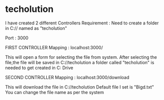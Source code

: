 # techolution
I have created 2 different Controllers
Requirement : Need to create a folder in C:// named as "techolution"


Port : 3000

FIRST CONTROLLER
Mapping : localhost:3000/

This will open a form for selecting the file from system.
After selecting the file,the file will be saved in C://techolution a folder called "techolution" is needed to get created in C: Drive

SECOND CONTROLLER
Mapping : localhost:3000/download

This will download the file in C://techolution
Default file I set is "Bigd.txt"
You can change the file name as per the system










